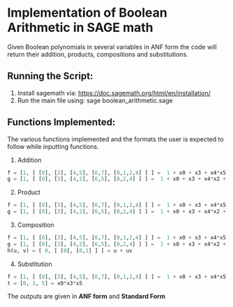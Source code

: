 # Implementation of Boolean Arithmetic in SAGE math

Given Boolean polynomials in several variables in ANF form the code will return their addition, products, compositions and substitutions. <br/>
## Running the Script:
1. Install sagemath via: https://doc.sagemath.org/html/en/installation/
2. Run the main file using: sage boolean_arithmetic.sage
## Functions Implemented:
The various functions implemented and the formats the user is expected to follow while inputting functions. <br/>
1. Addition <br/>
```python 
f = [1, [ [0], [3], [4,5], [6,7], [0,1,2,4] ] ] =  1 + x0 + x3 + x4*x5 + x6*x7 + x0*x1*x2*x4
g = [1, [ [0], [3], [4,2], [6,5], [0,2,4] ] ] =  1 + x0 + x3 + x4*x2 + x6*x5 + x0*x2*x4
``` 
2. Product <br/>
```python 
f = [1, [ [0], [3], [4,5], [6,7], [0,1,2,4] ] ] =  1 + x0 + x3 + x4*x5 + x6*x7 + x0*x1*x2*x4 
g = [1, [ [0], [3], [4,2], [6,5], [0,2,4] ] ] =  1 + x0 + x3 + x4*x2 + x6*x5 + x0*x2*x4
``` 
3. Composition <br/>
```python 
f = [1, [ [0], [3], [4,5], [6,7], [0,1,2,4] ] ] =  1 + x0 + x3 + x4*x5 + x6*x7 + x0*x1*x2*x4
g = [1, [ [0], [3], [4,2], [6,5], [0,2,4] ] ] =  1 + x0 + x3 + x4*x2 + x6*x5 + x0*x2*x4
h(u, v) = [ 0, [ [0], [0,1] ] ] = u + uv
``` 
4. Substitution <br/>
```python 
f = [1, [ [0], [3], [4,5], [6,7], [0,1,2,4] ] ] =  1 + x0 + x3 + x4*x5 + x6*x7 + x0*x1*x2*x4
t = [0, 3, 5] = x0*x3*x5
```

The outputs are given in **ANF form** and **Standard Form**



